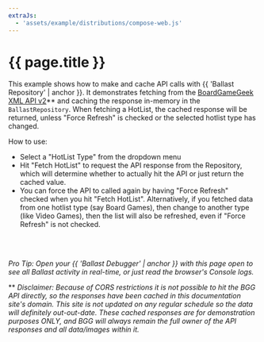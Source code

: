 ```yaml
---
extraJs:
  - 'assets/example/distributions/compose-web.js'
---
```


# {{ page.title }}

This example shows how to make and cache API calls with {{ 'Ballast Repository' | anchor }}. It demonstrates fetching
from the [BoardGameGeek][1] [XML API v2][2]** and caching the response in-memory in the `BallastRepository`. When fetching
a HotList, the cached response will be returned, unless "Force Refresh" is checked or the selected hotlist type has 
changed.

How to use:

- Select a "HotList Type" from the dropdown menu
- Hit "Fetch HotList" to request the API response from the Repository, which will determine whether to actually hit the 
  API or just return the cached value.
- You can force the API to called again by having "Force Refresh" checked when you hit "Fetch HotList". Alternatively, 
  if you fetched data from one hotlist type (say Board Games), then change to another type (like Video Games), then the
  list will also be refreshed, even if "Force Refresh" is not checked.

<div id="bgg"></div>
<br><br>

_Pro Tip: Open your {{ 'Ballast Debugger' | anchor }} with this page open to see all Ballast activity in real-time, or
just read the browser's Console logs._

** _Disclaimer: Because of CORS restrictions it is not possible to hit the BGG API directly, so the responses have been
cached in this documentation site's domain. This site is not updated on any regular schedule so the data will definitely
out-out-date. These cached responses are for demonstration purposes ONLY, and BGG will always remain the full owner of
the API responses and all data/images within it._

[1]: https://boardgamegeek.com/
[2]: https://boardgamegeek.com/wiki/page/BGG_XML_API2
